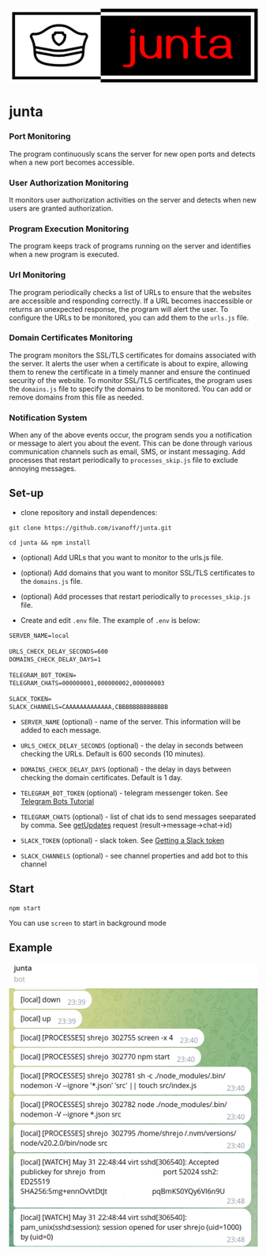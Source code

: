 ![junta](./logo.png)

# junta

### Port Monitoring

The program continuously scans the server for new open ports and detects when a new port becomes accessible.

### User Authorization Monitoring

It monitors user authorization activities on the server and detects when new users are granted authorization.

### Program Execution Monitoring

The program keeps track of programs running on the server and identifies when a new program is executed.


### Url Monitoring

The program periodically checks a list of URLs to ensure that the websites are accessible and responding correctly. If a URL becomes inaccessible or returns an unexpected response, the program will alert the user.
To configure the URLs to be monitored, you can add them to the `urls.js` file.

### Domain Certificates Monitoring

The program monitors the SSL/TLS certificates for domains associated with the server. It alerts the user when a certificate is about to expire, allowing them to renew the certificate in a timely manner and ensure the continued security of the website.
To monitor SSL/TLS certificates, the program uses the `domains.js` file to specify the domains to be monitored. You can add or remove domains from this file as needed.

### Notification System

When any of the above events occur, the program sends you a notification or message to alert you about the event. This can be done through various communication channels such as email, SMS, or instant messaging.
Add processes that restart periodically to `processes_skip.js` file to exclude annoying messages.

## Set-up

- clone  repository and install dependences:

```
git clone https://github.com/ivanoff/junta.git
```

```
cd junta && npm install
```

- (optional) Add URLs that you want to monitor to the urls.js file.

- (optional) Add domains that you want to monitor SSL/TLS certificates to the `domains.js` file.

- (optional) Add processes that restart periodically to `processes_skip.js` file.

- Create and edit `.env` file. The example of `.env` is below:

```
SERVER_NAME=local

URLS_CHECK_DELAY_SECONDS=600
DOMAINS_CHECK_DELAY_DAYS=1

TELEGRAM_BOT_TOKEN=
TELEGRAM_CHATS=000000001,000000002,000000003

SLACK_TOKEN=
SLACK_CHANNELS=CAAAAAAAAAAAAA,CBBBBBBBBBBBBBB
```

- `SERVER_NAME` (optional) - name of the server. This information will be added to each message.

- `URLS_CHECK_DELAY_SECONDS` (optional) - the delay in seconds between checking the URLs. Default is 600 seconds (10 minutes).

- `DOMAINS_CHECK_DELAY_DAYS` (optional) - the delay in days between checking the domain certificates. Default is 1 day.

- `TELEGRAM_BOT_TOKEN` (optional) - telegram messenger token. See [Telegram Bots Tutorial](https://core.telegram.org/bots/tutorial)

- `TELEGRAM_CHATS` (optional) - list of chat ids to send messages seeparated by comma. See [getUpdates](https://telegram-bot-sdk.readme.io/reference/getupdates) request (result->message->chat->id)

- `SLACK_TOKEN` (optional) - slack token. See [Getting a Slack token](https://api.slack.com/tutorials/tracks/getting-a-token)

- `SLACK_CHANNELS` (optional) - see channel properties and add bot to this channel

## Start

```
npm start
```

You can use `screen` to start in background mode

## Example

![example](./example.png)
